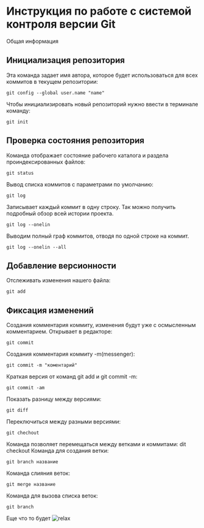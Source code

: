 # **Инструкция по работе с системой контроля версии Git**

Общая информация

## Инициализация репозитория

Эта команда задает имя автора, которое будет использоваться для всех коммитов в текущем репозитории:

    git config --global user.name "name"
Чтобы инициализировать новый репозиторий нужно ввести в терминале команду:

    git init


## Проверка состояния репозитория

Команда отображает состояние рабочего каталога и раздела проиндексированных файлов:

    git status
Вывод списка коммитов с параметрами по умолчанию:

    git log
Записывает каждый коммит в одну строку. Так можно получить подробный обзор всей истории проекта.

    git log --onelin
Выводим полный граф коммитов, отводя по одной строке на коммит.

    git log --onelin --all
## Добавление версионности

Отслеживать изменения нашего файла:

    git add



## Фиксация изменений

Cоздания комментария коммиту, изменения будут уже с осмысленным комментарием. Открывает в редакторе:

    git commit

Cоздания комментария коммиту -m(messenger):

    git commit -m "коментарий"
Краткая версия от команд git add и git commit -m:

    git commit -am

Показать разницу между версиями:

    git diff
Переключиться между разными версиями:

    git chechout

Команда позволяет перемещаться между ветками и коммитами:
    dit checkout
Команда для создания ветки:

    git branch название
Команда слияния веток:

    git merge название
Команда для вызова списка веток:

    git branch    

Еще что то будет
![relax](fot.jpg)